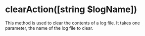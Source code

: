 # clearAction([string $logName])
This method is used to clear the contents of a log file. It takes one parameter, the name of the log file to clear.
